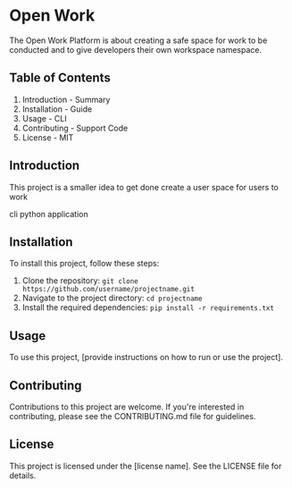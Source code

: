 # Open Work
The Open Work Platform is about creating a safe space
for work to be conducted and to give developers their
own workspace namespace.

## Table of Contents
1. Introduction - Summary
2. Installation - Guide
3. Usage - CLI
4. Contributing - Support Code
5. License - MIT

## Introduction
This project is a smaller idea to get done
create a user space for users to work

cli python application

## Installation
To install this project, follow these steps:

1. Clone the repository: `git clone https://github.com/username/projectname.git`
2. Navigate to the project directory: `cd projectname`
3. Install the required dependencies: `pip install -r requirements.txt`

## Usage
To use this project, [provide instructions on how to run or use the project].

## Contributing
Contributions to this project are welcome. If you're interested in contributing, please see the CONTRIBUTING.md file for guidelines.

## License
This project is licensed under the [license name]. See the LICENSE file for details.
